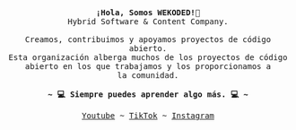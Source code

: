 <p align="center">
  <samp>
    <b>¡Hola, Somos WEKODED!👋</b>
    <br>
    Hybrid Software & Content Company.
    <br>
    <br>
    Creamos, contribuimos y apoyamos proyectos de código abierto.<br>
    Esta organización alberga muchos de los proyectos de código<br>
    abierto en los que trabajamos y los proporcionamos a<br>
    la comunidad.
    <br>
    <br>
    <b>~ 💻 Siempre puedes aprender algo más. 💻 ~</b>
    <br>
    <br>
    <a href="https://www.youtube.com/@wekoded">Youtube</a> ~ <a href="https://www.tiktok.com/@wekoded">TikTok</a> ~ <a href="https://www.instagram.com/wekoded">Instagram</a>
  </samp>
</p>
